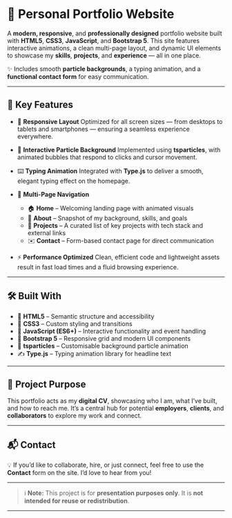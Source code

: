 # 🎨 Personal Portfolio Website

A **modern, responsive**, and **professionally designed** portfolio website built with **HTML5**, **CSS3**, **JavaScript**, and **Bootstrap 5**. This site features interactive animations, a clean multi-page layout, and dynamic UI elements to showcase my **skills**, **projects**, and **experience** — all in one place.

✨ Includes smooth **particle backgrounds**, a typing animation, and a **functional contact form** for easy communication.

---

## 🚀 Key Features

* 📱 **Responsive Layout**
  Optimized for all screen sizes — from desktops to tablets and smartphones — ensuring a seamless experience everywhere.

* 🫧 **Interactive Particle Background**
  Implemented using **tsparticles**, with animated bubbles that respond to clicks and cursor movement.

* ⌨️ **Typing Animation**
  Integrated with **Type.js** to deliver a smooth, elegant typing effect on the homepage.

* 📄 **Multi-Page Navigation**

  * 🏠 **Home** – Welcoming landing page with animated visuals
  * 👤 **About** – Snapshot of my background, skills, and goals
  * 💼 **Projects** – A curated list of key projects with tech stack and external links
  * ✉️ **Contact** – Form-based contact page for direct communication

* ⚡ **Performance Optimized**
  Clean, efficient code and lightweight assets result in fast load times and a fluid browsing experience.

---

## 🛠️ Built With

* 🧱 **HTML5** – Semantic structure and accessibility
* 🎨 **CSS3** – Custom styling and transitions
* 🧠 **JavaScript (ES6+)** – Interactive functionality and event handling
* 🧩 **Bootstrap 5** – Responsive grid and modern UI components
* 💫 **tsparticles** – Customisable background particle animation
* ✍️ **Type.js** – Typing animation library for headline text

---

## 🎯 Project Purpose

This portfolio acts as my **digital CV**, showcasing who I am, what I’ve built, and how to reach me. It’s a central hub for potential **employers**, **clients**, and **collaborators** to explore my work and connect.

---

## 📬 Contact

💡 If you’d like to collaborate, hire, or just connect, feel free to use the **Contact** form on the site. I’d love to hear from you!

---

> ℹ️ **Note:** This project is for **presentation purposes only**. It is **not intended for reuse or redistribution**.

---
